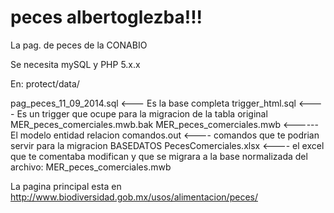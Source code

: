 peces albertoglezba!!!
=====

La pag. de peces de la CONABIO

Se necesita mySQL y PHP 5.x.x

En: protect/data/

pag_peces_11_09_2014.sql   <--- Es la base completa
trigger_html.sql     <---- Es un trigger que ocupe para la migracion de la tabla original
MER_peces_comerciales.mwb.bak
MER_peces_comerciales.mwb        <------ El modelo entidad relacion
comandos.out     <---- comandos que te podrian servir para la migracion
BASEDATOS PecesComerciales.xlsx      <---- el excel que te comentaba modifican y que se migrara a la base normalizada del archivo: MER_peces_comerciales.mwb

La pagina principal esta en http://www.biodiversidad.gob.mx/usos/alimentacion/peces/

